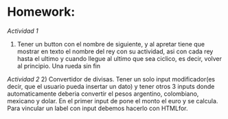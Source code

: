 # Homework:
   *Actividad 1*
   1) Tener un button con el nombre de siguiente, y al apretar tiene que mostrar en texto el nombre del rey con su actividad, asi con cada rey hasta el ultimo y cuando llegue al ultimo que sea ciclico, es decir, volver al principio. Una rueda sin fin

   *Actividad 2*
   2) Convertidor de divisas. Tener un solo input modificador(es decir, que el usuario pueda insertar un dato) y tener otros 3 inputs donde automaticamente deberia convertir el pesos argentino, colombiano, mexicano y dolar. En el primer input de pone el monto el euro y se calcula.
   Para vincular un label con input debemos hacerlo con HTMLfor.

